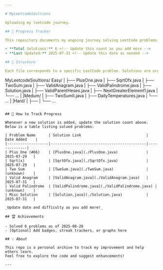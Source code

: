 ```yaml
---

# MyLeetcodeSoultions

Uploading my leetcode journey.

## 🚀 Progress Tracker

This repository documents my ongoing journey solving LeetCode problems. Every time I add a new solution, this README will be updated to reflect my current progress.

- **Total Solutions:** 6 <!-- Update this count as you add more -->
- **Last Updated:** 2025-07-31 <!-- Update this date as needed -->

## 📁 Structure

Each file corresponds to a specific LeetCode problem. Solutions are organized by problem name or number for easy navigation.

```
MyLeetcodeSoultions/
Easy/
|  ├── PlusOne.java
|  ├── SqrtOfx.java
|  ├── TwoSum.java
|  ├── ValidAnagram.java
|  ├── ValidPalindrome.java
|  ├── Solution.java
|  ├── ValidParentHeses.java
|  ├── NextGreaterElement1.java
|  └── ...
|
|Medum/
|  ├── TwoSumII.java
|  ├── DailyTemperatures.java
|  └── ...
|
|Hard/
|  ├── 
|  └── ...
```

## 📝 How to Track Progress

Whenever a new solution is added, update the solution count above.  
Below is a table listing solved problems:

| Problem Name      | Solution Link                              | Date Added    |
|-------------------|--------------------------------------------|--------------|
| Plus One (#66)    | [PlusOne.java](./PlusOne.java)             | 2025-07-29   |
| Sqrt(x)           | [SqrtOfx.java](./SqrtOfx.java)             | 2025-07-29   |
| Two Sum           | [TwoSum.java](./TwoSum.java)               | (unknown)    |
| Valid Anagram     | [ValidAnagram.java](./ValidAnagram.java)   | 2025-07-31   |
| Valid Palindrome  | [ValidPalindrome.java](./ValidPalindrome.java) | (unknown)    |
| Misc Solution     | [Solution.java](./Solution.java)           | 2025-07-31   |

_Update date and difficulty as you add more!_

## 🏆 Achievements

- Solved 6 problems as of 2025-08-20
- [Optional] Add badges, streak trackers, or graphs here

## 💡 About

This repo is a personal archive to track my improvement and help others learn.  
Feel free to explore the code and suggest enhancements!

---
```

